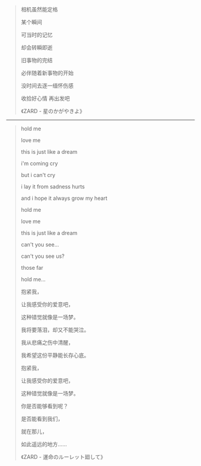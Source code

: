 > 相机虽然能定格
>
> 某个瞬间
>
> 可当时的记忆
>
> 却会转瞬即逝
>
> 旧事物的完结
>
> 必伴随着新事物的开始
>
> 没时间去逐一缅怀伤感
>
> 收拾好心情 再出发吧
>
> 《ZARD - 星のかがやきよ》



------



> hold me
>
> love me
>
> this is just like a dream
>
> i'm coming cry
>
> but i can't cry
>
> i lay it from sadness hurts
>
> and i hope it always grow my heart
>
> 
>
> hold me
>
> love me
>
> this is just like a dream
>
> can't you see...
>
> can't you see us?
>
> those far
>
> hold me... 
>
> 抱紧我，
>
> 让我感受你的爱意吧，
>
> 这种错觉就像是一场梦。
>
> 我将要落泪，却又不能哭泣。
>
> 我从悲痛之伤中清醒，
>
> 我希望这份平静能长存心底。
>
> 
>
> 抱紧我，
>
> 让我感受你的爱意吧，
>
> 这种错觉就像是一场梦。
>
> 你是否能够看到呢？
>
> 是否能看到我们，
>
> 就在那儿，
>
> 如此遥远的地方……
>
> 《ZARD - 運命のルーレット廻して》
